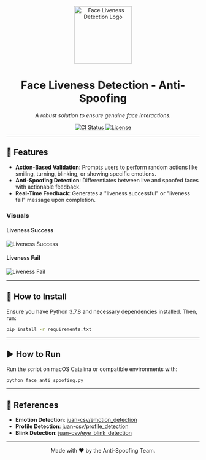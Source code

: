 <p align="center">
  <img src="https://via.placeholder.com/150" alt="Face Liveness Detection Logo" width="150"/>
</p>

<h1 align="center">Face Liveness Detection - Anti-Spoofing</h1>

<p align="center">
  <i>A robust solution to ensure genuine face interactions.</i>
</p>

<p align="center">
  <a href="https://github.com/mevo12318/face_liveness_detection-Anti-spoofing/actions">
    <img src="https://img.shields.io/github/actions/workflow/status/mevo12318/face_liveness_detection-Anti-spoofing/ci.yml" alt="CI Status">
  </a>
  <a href="https://opensource.org/licenses/MIT">
    <img src="https://img.shields.io/badge/license-MIT-green" alt="License">
  </a>
</p>

---

## 🌟 Features

- **Action-Based Validation**: Prompts users to perform random actions like smiling, turning, blinking, or showing specific emotions.
- **Anti-Spoofing Detection**: Differentiates between live and spoofed faces with actionable feedback.
- **Real-Time Feedback**: Generates a "liveness successful" or "liveness fail" message upon completion.

### Visuals

#### Liveness Success
![Liveness Success](https://github.com/mevo12318/face_liveness_detection-Anti-spoofing/blob/master/results/lifeness_ok.gif)

#### Liveness Fail
![Liveness Fail](https://github.com/mevo12318/face_liveness_detection-Anti-spoofing/blob/master/results/lifeness_fail.gif)

---

## 🚀 How to Install

Ensure you have Python 3.7.8 and necessary dependencies installed. Then, run:

```bash
pip install -r requirements.txt
```

---

## ▶️ How to Run

Run the script on macOS Catalina or compatible environments with:

```bash
python face_anti_spoofing.py
```

---

## 🔗 References

- **Emotion Detection**: [juan-csv/emotion_detection](https://github.com/juan-csv/emotion_detection)
- **Profile Detection**: [juan-csv/profile_detection](https://github.com/juan-csv/profile_detection)
- **Blink Detection**: [juan-csv/eye_blink_detection](https://github.com/juan-csv/eye_blink_detection)

---

<p align="center">
  Made with ❤️ by the Anti-Spoofing Team.
</p>

